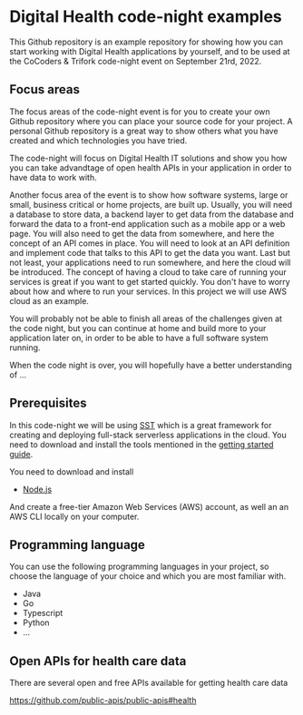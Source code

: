 # Digital Health code-night examples

This Github repository is an example repository for showing how you can start working with Digital Health applications by yourself, and to be used at the CoCoders & Trifork code-night event on September 21rd, 2022.

## Focus areas

The focus areas of the code-night event is for you to create your own Github repository where you can place your source code for your project. A personal Github repository is a great way to show others what you have created and which technologies you have tried.

The code-night will focus on Digital Health IT solutions and show you how you can take advandtage of open health APIs in your application in order to have data to work with. 

Another focus area of the event is to show how software systems, large or small, business critical or home projects, are built up. 
Usually, you will need a database to store data, a backend layer to get data from the database and forward the data to a front-end application such as a mobile app or a web page. You will also need to get the data from somewhere, and here the concept of an API comes in place. 
You will need to look at an API definition and implement code that talks to this API to get the data you want.
Last but not least, your applications need to run somewhere, and here the cloud will be introduced. The concept of having a cloud to take care of running your services is great if you want to get started quickly. You don't have to worry about how and where to run your services. In this project we will use AWS cloud as an example.

You will probably not be able to finish all areas of the challenges given at the code night, but you can continue at home and build more to your application later on, in order to be able to have a full software system running.

When the code night is over, you will hopefully have a better understanding of ...

## Prerequisites

In this code-night we will be using [SST](https://sst.dev/) which is a great framework for creating and deploying full-stack serverless applications in the cloud. You need to download and install the tools mentioned in the [getting started guide](https://docs.sst.dev/quick-start). 

You need to download and install

 - [Node.js](https://nodejs.org/en/download/)

And create a free-tier Amazon Web Services (AWS) account, as well an an AWS CLI locally on your computer.


## Programming language

You can use the following programming languages in your project, so choose the language of your choice and which you are most familiar with.

 - Java
 - Go
 - Typescript
 - Python
 - ...

## Open APIs for health care data

There are several open and free APIs available for getting health care data

https://github.com/public-apis/public-apis#health






